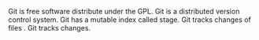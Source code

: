 Git is free software distribute under the GPL.
Git is a distributed version control system.
Git has a mutable index called stage.
Git tracks changes of files .
Git tracks changes.

